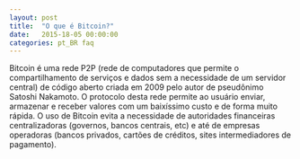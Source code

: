 ```yaml
---
layout: post
title:  "O que é Bitcoin?"
date:   2015-18-05 00:00:00
categories: pt_BR faq
---
```


Bitcoin é uma rede P2P (rede de computadores que permite o compartilhamento de serviços e dados sem a necessidade de um servidor central) de código aberto criada em 2009 pelo autor de pseudônimo Satoshi Nakamoto. O protocolo desta rede permite ao usuário enviar, armazenar e receber valores com um baixíssimo custo e de forma muito rápida. O uso de Bitcoin evita a necessidade de autoridades financeiras centralizadoras (governos, bancos centrais, etc) e até de empresas operadoras (bancos privados, cartões de créditos, sites intermediadores de pagamento).
